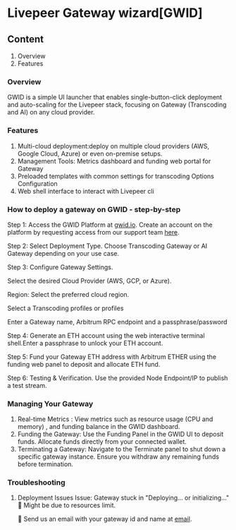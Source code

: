 # Livepeer Gateway wizard[GWID]

## Content
1. Overview
2. Features

### Overview
GWID is a simple UI launcher that enables single-button-click deployment and auto-scaling for the Livepeer stack, focusing on Gateway (Transcoding and AI) on any cloud provider.



### Features
1. Multi-cloud deployment:deploy on multiple cloud providers (AWS, Google Cloud, Azure) or even on-premise setups.
2. Management Tools: Metrics dashboard and funding web portal for Gateway
3. Preloaded templates with common settings for transcoding Options Configuration
4. Web shell interface to interact with Livepeer cli


### How to deploy a gateway on GWID - step-by-step
Step 1: Access the GWID Platform at [gwid.io](https://www.gwid.io/). Create an account on the platform by requesting access from our support team [here](gwidhq@gmail.com).

Step 2: Select Deployment Type. Choose Transcoding Gateway or AI Gateway depending on your use case.

Step 3: Configure Gateway Settings.

Select the desired Cloud Provider (AWS, GCP, or Azure).

Region: Select the preferred cloud region.

Select a Transcoding profiles or profiles

Enter a Gateway name, Arbitrum RPC endpoint and a passphrase/password


Step 4: Generate an ETH account using the web interactive terminal shell.Enter a passphrase to unlock your ETH account.

Step 5: Fund your Gateway ETH address with Arbitrum ETHER using the funding web panel to deposit and allocate ETH fund.

Step 6: Testing & Verification. Use the provided Node Endpoint/IP to publish a test stream.


### Managing Your Gateway

1. Real-time Metrics : View metrics such as resource usage (CPU and memory) ,  and funding balance in the GWID dashboard.
2. Funding the Gateway: Use the Funding Panel in the GWID UI to deposit funds. Allocate funds directly from your connected wallet.
3. Terminating a Gateway: Navigate to the Terminate panel to shut down a specific gateway instance. Ensure you withdraw any remaining funds before termination.


### Troubleshooting

1. Deployment Issues
    Issue: Gateway stuck in "Deploying... or initializing..."
    🔹 Might be due to resources limit.
    
    🔹 Send us an email with your gateway id and name at [email](gwidhq@gmail.com).


